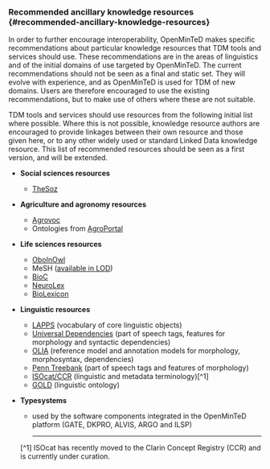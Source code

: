 ### ​Recommended ancillary knowledge resources {#recommended-ancillary-knowledge-resources}

In order to further encourage interoperability, OpenMinTeD makes specific recommendations about particular knowledge resources that TDM tools and services should use. These recommendations are in the areas of linguistics and of the initial domains of use targeted by OpenMinTeD. The current recommendations should not be seen as a final and static set. They will evolve with experience, and as OpenMinTeD is used for TDM of new domains. Users are therefore encouraged to use the existing recommendations, but to make use of others where these are not suitable.

TDM tools and services should use resources from the following initial list where possible. Where this is not possible, knowledge resource authors are encouraged to provide linkages between their own resource and those given here, or to any other widely used or standard Linked Data knowledge resource. This list of recommended resources should be seen as a first version, and will be extended.

*   **Social sciences resources**
    *   [TheSoz](http://www.gesis.org/en/services/research/thesauri-und-klassifikationen/social-science-thesaurus/)
*   **Agriculture and agronomy resources**
    *   [Agrovoc](http://aims.fao.org/agrovoc)
    *   Ontologies from [AgroPortal](http://agroportal.lirmm.fr/)
*   **Life sciences resources**
    *   [OboInOwl](http://purl.org/obo/owl/oboInOwl)
    *   MeSH ([available in LOD](http://hhs.github.io/meshrdf/))
    *   [BioC](http://bioc.sourceforge.net/)
    *   [NeuroLex](http://www.neurolex.org/)
    *   [BioLexicon](http://catalog.elra.info/product_info.php?products_id=1113)
*   **Linguistic resources**
    *   [LAPPS](http://vocab.lappsgrid.org/) (vocabulary of core linguistic objects)
    *   [Universal Dependencies](http://universaldependencies.org) (part of speech tags, features for morphology and syntactic dependencies)
    *   [OLIA](http://acoli.cs.uni-frankfurt.de/resources/olia/) (reference model and annotation models for morphology, morphosyntax, dependencies)
    *   [Penn Treebank](http://repository.upenn.edu/cgi/viewcontent.cgi?article=1603&context=cis_reports) (part of speech tags and features of morphology)
    *   [ISOcat/CCR](https://www.clarin.eu/ccr) (linguistic and metadata terminology)[^1]
    *   [GOLD](http://linguistics-ontology.org/version) (linguistic ontology)
*   **Typesystems**
    * used by the software components integrated in the OpenMinTeD platform (GATE, DKPRO, ALVIS, ARGO and ILSP)
        ********
    
    [^1] ISOcat has recently moved to the Clarin Concept Registry (CCR) and is currently under curation.

